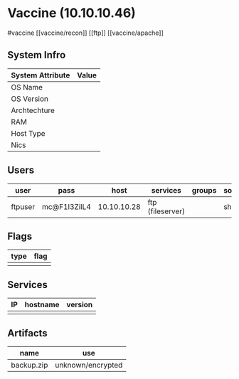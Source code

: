 # Vaccine (10.10.10.46)
#vaccine
[[vaccine/recon]]
[[ftp]]
[[vaccine/apache]]
## System Infro
| System Attribute | Value |
| ---------------- | ----- |
| OS Name          |       |
| OS Version       |       |
| Archtechture     |       |
| RAM              |       |
| Host Type        |       |
| Nics             |       | 

## Users
| user    | pass         | host        | services         | groups | soruce |     |
| ------- | ------------ | ----------- | ---------------- | ------ | ------ | --- |
| ftpuser | mc@F1l3ZilL4 | 10.10.10.28 | ftp (fileserver) |        | sh     |     | 

## Flags
| type | flag |
| ---- | ---- |
|      |      |

## Services
| IP  | hostname | version |
| --- | -------- | ------- |
|     |          |         |

## Artifacts
| name          | use                                                              |
| ------------- | ---------------------------------------------------------------- |
| backup.zip    | unknown/encrypted                                                |